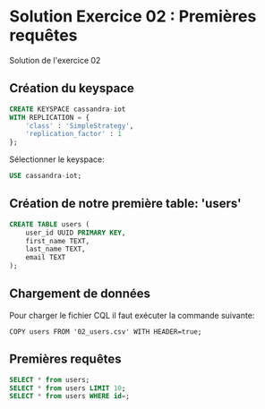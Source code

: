 # Solution Exercice 02 : Premières requêtes

Solution de l'exercice 02

## Création du keyspace

```SQL
CREATE KEYSPACE cassandra-iot
WITH REPLICATION = {
	'class' : 'SimpleStrategy',
	'replication_factor' : 1
};
```

Sélectionner le keyspace:

```SQL
USE cassandra-iot;
```

## Création de notre première table: 'users'

```SQL
CREATE TABLE users (
	user_id UUID PRIMARY KEY,
	first_name TEXT,
	last_name TEXT,
	email TEXT
);
```

## Chargement de données

Pour charger le fichier CQL il faut exécuter la commande suivante:

```
COPY users FROM '02_users.csv' WITH HEADER=true;
```

## Premières requêtes

```SQL
SELECT * from users;
SELECT * from users LIMIT 10;
SELECT * from users WHERE id=;
```

